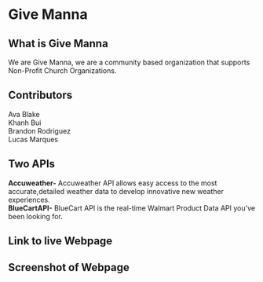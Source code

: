 # Give Manna

## What is Give Manna
We are Give Manna, we are a community based organization that supports Non-Profit Church Organizations.

## Contributors
Ava Blake<br>
Khanh Bui<br>
Brandon Rodriguez<br>
Lucas Marques<br>

## Two APIs
**Accuweather-** Accuweather API  allows easy access to the most accurate,detailed weather data to develop innovative new weather experiences.<br>
**BlueCartAPI-** BlueCart API is the real-time Walmart Product Data API you've been looking for.

## Link to live Webpage

## Screenshot of Webpage

